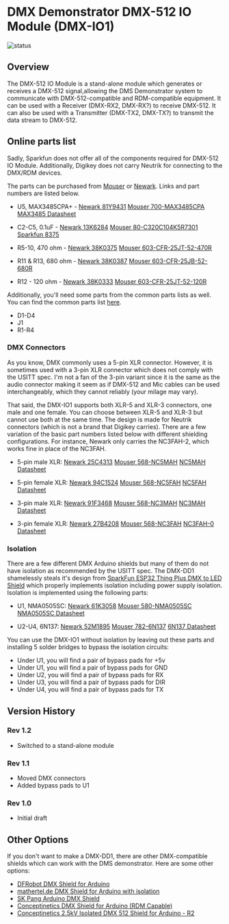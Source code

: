 # DMX Demonstrator DMX-512 IO Module (DMX-IO1)

![status](https://img.shields.io/badge/status-prototype-orange)

## Overview

The DMX-512 IO Module is a stand-alone module which generates or receives a DMX-512 signal,allowing the DMS Demonstrator system to communicate with DMX-512-compatible and RDM-compatible equipment. It can be used with a Receiver (DMX-RX2, DMX-RX?) to receive DMX-512. It can also be used with a Transmitter (DMX-TX2, DMX-TX?) to transmit the data stream to DMX-512.

## Online parts list

Sadly, Sparkfun does not offer all of the components required for DMX-512 IO Module. Additionally, Digikey does not carry Neutrik for connecting
to the DMX/RDM devices.

The parts can be purchased from [Mouser](https://www.mouser.com/) or [Newark](https://www.newark.com/). Links and part numbers are listed below.

- U5, MAX3485CPA+ -
[Newark 81Y9431](https://www.newark.com/maxim-integrated-products/max3485cpa/rs422-rs485-transceiver-10mbps/dp/81Y9431?st=max3485)
[Mouser 700-MAX3485CPA](https://www.mouser.com/ProductDetail/Maxim-Integrated/MAX3485CPA%2b/?qs=LHmEVA8xxfbU8x9nGoNB%2Fw%3D%3D)
[MAX3485 Datasheet](https://www.mouser.com/datasheet/2/256/MAX3483_MAX3491-1292143.pdf)

- C2-C5, 0.1uF -
[Newark 13K6284](https://www.newark.com/kemet/c315c104m5u5ta/capacitor-mlcc-z5u-100nf-50v-radial/dp/39K6432)
[Mouser 80-C320C104K5R7301](https://www.mouser.com/ProductDetail/KEMET/C320C104K5R5TA7301/?qs=cWONFOU2MXytiO%2Fz22pl%252Bg%3D%3D)
[Sparkfun 8375](https://www.sparkfun.com/products/8375)

- R5-10, 470 ohm -
[Newark 38K0375](https://www.newark.com/multicomp-pro/mcf-0-25w-470r/carbon-film-resistor-470-ohm-250mw/dp/38K0375)
[Mouser 603-CFR-25JT-52-470R](https://www.mouser.com/ProductDetail/Yageo/CFR-25JT-52-470R/?qs=sGAEpiMZZMtlubZbdhIBIFoOGUvNp40adtovOrQ4BzA%3D)

- R11 & R13, 680 ohm -
[Newark 38K0387](https://www.newark.com/multicomp-pro/mcf-0-25w-680r/carbon-film-resistor-680-ohm-250mw/dp/38K0387)
[Mouser 603-CFR-25JB-52-680R](https://www.mouser.com/ProductDetail/Yageo/CFR-25JB-52-680R/?qs=sGAEpiMZZMtlubZbdhIBINt%2Ft6Hry3%2FBZYYRBIijkE4%3D)

- R12 - 120 ohm -
[Newark 38K0333](https://www.newark.com/multicomp-pro/mcf-0-25w-120r/carbon-film-resistor-120-ohm-250mw/dp/38K0333)
[Mouser 603-CFR-25JT-52-120R](https://www.mouser.com/ProductDetail/Yageo/CFR-25JT-52-120R/?qs=sGAEpiMZZMtlubZbdhIBIFoOGUvNp40ae6q2awCfJoc%3D)

Additionally, you'll need some parts from the common parts lists as well. You can find the common parts list [here](https://www.sparkfun.com/wish_lists/160406).

- D1-D4
- J1
- R1-R4

### DMX Connectors

As you know, DMX commonly uses a 5-pin XLR connector. However, it is sometimes used with a 3-pin XLR connector which does not comply with the USITT spec. I'm not a fan of the 3-pin variant since it is the same as the audio connector making it seem as if DMX-512 and Mic cables can be used interchangeably, which they cannot reliably (your milage may vary).

That said, the DMX-IO1 supports both XLR-5 and XLR-3 connectors, one male and one female. You can choose between XLR-5 and XLR-3 but cannot use both at the same time. The design is made for Neutrik connectors (which is not a brand that Digikey carries). There are a few variation of the basic part numbers listed below with different shielding configurations. For instance, Newark only carries the NC3FAH-2, which works fine in place of the NC3FAH.

- 5-pin male XLR:
[Newark 25C4313](https://www.newark.com/neutrik/nc5mah/connector-xlr-audio-plug-5pos/dp/25C4313?ost=nc5mah)
[Mouser 568-NC5MAH](https://www.mouser.com/ProductDetail/Neutrik/NC5MAH/?qs=43pPWqpsSNtpdAMzqMXlkw%3D%3D)
[NC5MAH Datasheet](https://www.neutrik.com/en/product/nc5mah.pdf)

- 5-pin female XLR:
[Newark 94C1524](https://www.newark.com/neutrik/nc5fah/connector-xlr-receptacle-5-position/dp/94C1524?ost=nc5fah)
[Mouser 568-NC5FAH](https://www.mouser.com/ProductDetail/Neutrik/NC5FAH/?qs=JfNPhaIww3Jo8umm7Mfi2w%3D%3D)
[NC5FAH Datasheet](https://www.neutrik.com/en/product/nc5fah.pdf)

- 3-pin male XLR:
[Newark 91F3468](https://www.newark.com/neutrik/nc3mah/connector-xlr-plug-3-position/dp/91F3468?st=nc3mah)
[Mouser 568-NC3MAH](https://www.mouser.com/ProductDetail/Neutrik/NC3MAH/?qs=MO8z%252B%252BLepAHrH1t47qrfbA%3D%3D)
[NC3MAH Datasheet](https://www.neutrik.com/en/product/nc3mah.pdf)

- 3-pin female XLR:
[Newark 27B4208](https://www.newark.com/neutrik/nc3fah2/connector-xlr-audio-rcpt-3pos/dp/27B4208)
[Mouser 568-NC3FAH](https://www.mouser.com/ProductDetail/Neutrik/NC3FAH/?qs=43pPWqpsSNse2FCN7qQVQw%3D%3D)
[NC3FAH-0 Datasheet](https://www.neutrik.com/en/product/nc3fah-0.pdf)

### Isolation

There are a few different DMX Arduino shields but many of them do not have isolation as recommended by the USITT spec. The DMX-DD1 shamelessly steals it's design from [SparkFun ESP32 Thing Plus DMX to LED Shield](https://www.sparkfun.com/products/15110) which properly implements isolation including power supply isolation. Isolation is implemented using the following parts:

- U1, NMA0505SC:
[Newark 61K3058](https://www.newark.com/murata-power-solutions/nma0505sc/dc-dc-converter-iso-pol-2-o-p/dp/61K3058?ost=nma0505sc)
[Mouser 580-NMA0505SC](https://www.mouser.com/ProductDetail/Murata-Power-Solutions/NMA0505SC/?qs=%2Fha2pyFaduhGNEy44F69mkKiigmHmVay9P4cLoAL7Ps%3D)
[NMA0505SC Datasheet](https://www.mouser.com/datasheet/2/281/kdc_nma-29224.pdf)

- U2-U4, 6N137:
[Newark 52M1895](https://www.newark.com/vishay/6n137/optocoupler-transistor-5300vrms/dp/52M1895?st=6n137)
[Mouser 782-6N137](https://www.mouser.com/ProductDetail/Vishay-Semiconductors/6N137/?qs=xCMk%252BIHWTZMrQz4FyDXhMg%3D%3D)
[6N137 Datasheet](https://www.mouser.com/datasheet/2/427/6n137-1767489.pdf)

You can use the DMX-IO1 without isolation by leaving out these parts and installing 5 solder bridges to bypass the isolation circuits:

- Under U1, you will find a pair of bypass pads for +5v
- Under U1, you will find a pair of bypass pads for GND
- Under U2, you will find a pair of bypass pads for RX
- Under U3, you will find a pair of bypass pads for DIR
- Under U4, you will find a pair of bypass pads for TX

## Version History

### Rev 1.2

- Switched to a stand-alone module

### Rev 1.1

- Moved DMX connectors
- Added bypass pads to U1

### Rev 1.0

- Initial draft

## Other Options

If you don't want to make a DMX-DD1, there are other DMX-compatible shields
which can work with the DMS demonstrator. Here are some other options:

- [DFRobot DMX Shield for Arduino](https://www.dfrobot.com/product-984.html)
- [mathertel.de DMX Shield for Arduino with isolation](http://www.mathertel.de/Arduino/DMXShield.aspx)
- [SK Pang Arduino DMX Shield](http://skpang.co.uk/catalog/arduino-dmx-shield-p-663.html)
- [Conceptinetics DMX Shield for Arduino (RDM Capable)](https://www.tindie.com/products/Conceptinetics/dmx-shield-for-arduino-rdm-capable/)
- [Conceptinetics 2.5kV Isolated DMX 512 Shield for Arduino - R2](https://www.tindie.com/products/Conceptinetics/25kv-isolated-dmx-512-shield-for-arduino-r2/?pt=full_prod_search)
 
